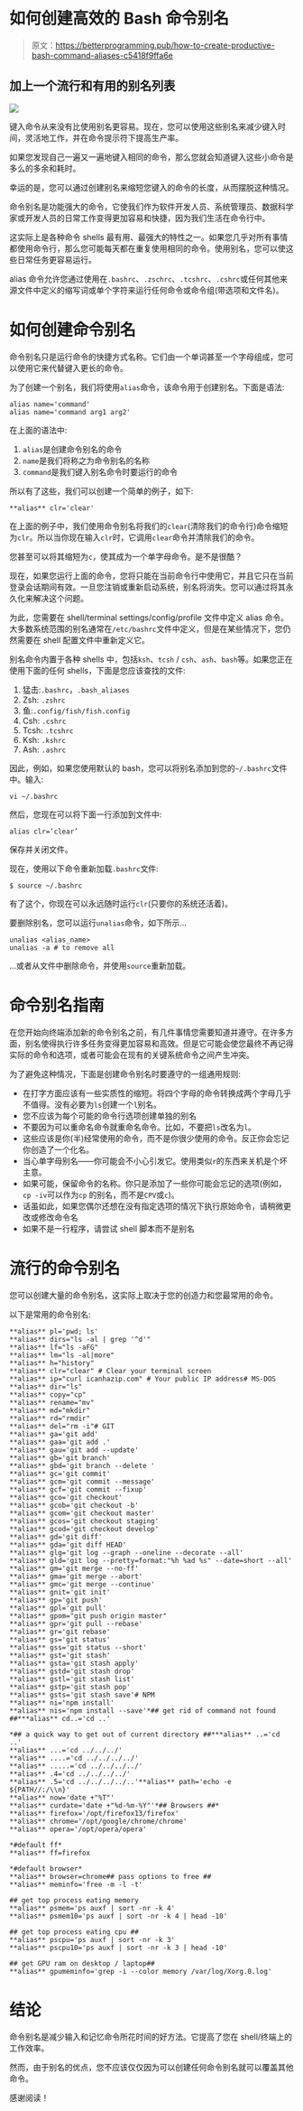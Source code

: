 # 如何创建高效的 Bash 命令别名

> 原文：<https://betterprogramming.pub/how-to-create-productive-bash-command-aliases-c5418f9ffa6e>

## 加上一个流行和有用的别名列表

![](img/b88e0d0ae9e46d49d8aa928d1482d36a.png)

键入命令从来没有比使用别名更容易。现在，您可以使用这些别名来减少键入时间，灵活地工作，并在命令提示符下提高生产率。

如果您发现自己一遍又一遍地键入相同的命令，那么您就会知道键入这些小命令是多么的多余和耗时。

幸运的是，您可以通过创建别名来缩短您键入的命令的长度，从而摆脱这种情况。

命令别名是功能强大的命令，它使我们作为软件开发人员、系统管理员、数据科学家或开发人员的日常工作变得更加容易和快捷，因为我们生活在命令行中。

这实际上是各种命令 shells 最有用、最强大的特性之一。如果您几乎对所有事情都使用命令行，那么您可能每天都在重复使用相同的命令。使用别名，您可以使这些日常任务更容易运行。

alias 命令允许您通过使用在`.bashrc`、`.zschrc`、`.tcshrc`、`.cshrc`或任何其他来源文件中定义的缩写词或单个字符来运行任何命令或命令组(带选项和文件名)。

# 如何创建命令别名

命令别名只是运行命令的快捷方式名称。它们由一个单词甚至一个字母组成，您可以使用它来代替键入更长的命令。

为了创建一个别名，我们将使用`alias`命令，该命令用于创建别名。下面是语法:

```
alias name='command'
alias name='command arg1 arg2'
```

在上面的语法中:

1.  `alias`是创建命令别名的命令
2.  `name`是我们将称之为命令别名的名称
3.  `command`是我们键入别名命令时要运行的命令

所以有了这些，我们可以创建一个简单的例子，如下:

```
**alias** clr='clear'
```

在上面的例子中，我们使用命令别名将我们的`clear`(清除我们的命令行)命令缩短为`clr`。所以当你现在输入`clr`时，它调用`clear`命令并清除我们的命令。

您甚至可以将其缩短为`c`，使其成为一个单字母命令。是不是很酷？

现在，如果您运行上面的命令，您将只能在当前命令行中使用它，并且它只在当前登录会话期间有效。一旦您注销或重新启动系统，别名将消失。您可以通过将其永久化来解决这个问题。

为此，您需要在 shell/terminal settings/config/profile 文件中定义 alias 命令。大多数系统范围的别名通常在`/etc/bashrc`文件中定义，但是在某些情况下，您仍然需要在 shell 配置文件中重新定义它。

别名命令内置于各种 shells 中，包括`ksh`、`tcsh` / `csh`、`ash`、`bash`等。如果您正在使用下面的任何 shells，下面是您应该查找的文件:

1.  猛击:`.bashrc`，`.bash_aliases`
2.  Zsh: `.zshrc`
3.  鱼:`.config/fish/fish.config`
4.  Csh: `.cshrc`
5.  Tcsh: `.tcshrc`
6.  Ksh: `.kshrc`
7.  Ash: `.ashrc`

因此，例如，如果您使用默认的 bash，您可以将别名添加到您的`~/.bashrc`文件中。输入:

```
vi ~/.bashrc
```

然后，您现在可以将下面一行添加到文件中:

```
alias clr=’clear’
```

保存并关闭文件。

现在，使用以下命令重新加载`.bashrc`文件:

```
$ source ~/.bashrc
```

有了这个，你现在可以永远随时运行`clr`(只要你的系统还活着)。

要删除别名，您可以运行`unalias`命令，如下所示…

```
unalias <alias_name>
unalias -a # to remove all
```

…或者从文件中删除命令，并使用`source`重新加载。

# 命令别名指南

在您开始向终端添加新的命令别名之前，有几件事情您需要知道并遵守。在许多方面，别名使得执行许多任务变得更加容易和高效。但是它可能会使您最终不再记得实际的命令和选项，或者可能会在现有的关键系统命令之间产生冲突。

为了避免这种情况，下面是创建命令别名时要遵守的一组通用规则:

*   在打字方面应该有一些实质性的缩短。将四个字母的命令转换成两个字母几乎不值得。没有必要为`ls`创建一个`l`别名。
*   您不应该为每个可能的命令行选项创建单独的别名
*   不要因为可以重命名命令就重命名命令。比如，不要把`ls`改名为`l`。
*   这些应该是你(半)经常使用的命令，而不是你很少使用的命令。反正你会忘记你创造了一个化名。
*   当心单字母别名——你可能会不小心引发它。使用类似`r`的东西来关机是个坏主意。
*   如果可能，保留命令的名称。你只是添加了一些你可能会忘记的选项(例如，`cp -iv`可以作为`cp` 的别名，而不是`CPV`或`c`)。
*   话虽如此，如果您偶尔还想在没有指定选项的情况下执行原始命令，请稍微更改或修改命令名
*   如果不是一行程序，请尝试 shell 脚本而不是别名

# 流行的命令别名

您可以创建大量的命令别名，这实际上取决于您的创造力和您最常用的命令。

以下是常用的命令别名:

```
**alias** pl='pwd; ls'
**alias** dirs="ls -al | grep '^d'"
**alias** lf="ls -aFG"
**alias** lm="ls -al|more"
**alias** h="history"
**alias** clr="clear" # Clear your terminal screen
**alias** ip="curl icanhazip.com" # Your public IP address# MS-DOS
**alias** dir="ls"
**alias** copy="cp"
**alias** rename="mv"
**alias** md="mkdir"
**alias** rd="rmdir"
**alias** del="rm -i"# GIT
**alias** ga='git add'
**alias** gaa='git add .'
**alias** gau='git add --update'
**alias** gb='git branch'
**alias** gbd='git branch --delete '
**alias** gc='git commit'
**alias** gcm='git commit --message'
**alias** gcf='git commit --fixup'
**alias** gco='git checkout'
**alias** gcob='git checkout -b'
**alias** gcom='git checkout master'
**alias** gcos='git checkout staging'
**alias** gcod='git checkout develop'
**alias** gd='git diff'
**alias** gda='git diff HEAD'
**alias** glg='git log --graph --oneline --decorate --all'
**alias** gld='git log --pretty=format:"%h %ad %s" --date=short --all'
**alias** gm='git merge --no-ff'
**alias** gma='git merge --abort'
**alias** gmc='git merge --continue'
**alias** gnit='git init'
**alias** gp='git push'
**alias** gpl='git pull'
**alias** gpom="git push origin master"
**alias** gpr='git pull --rebase'
**alias** gr='git rebase'
**alias** gs='git status'
**alias** gss='git status --short'
**alias** gst='git stash'
**alias** gsta='git stash apply'
**alias** gstd='git stash drop'
**alias** gstl='git stash list'
**alias** gstp='git stash pop'
**alias** gsts='git stash save'# NPM
**alias** ni='npm install'
**alias** nis='npm install --save'*## get rid of command not found ##***alias** cd..='cd ..'

*## a quick way to get out of current directory ##***alias** ..='cd ..'
**alias** ...='cd ../../../'
**alias** ....='cd ../../../../'
**alias** .....='cd ../../../../'
**alias** .4='cd ../../../../'
**alias** .5='cd ../../../../..'**alias** path='echo -e ${PATH//:/\\n}'
**alias** now='date +"%T"'
**alias** curdate='date +"%d-%m-%Y"'*## Browsers ##*
**alias** firefox='/opt/firefox13/firefox'
**alias** chrome='/opt/google/chrome/chrome'
**alias** opera='/opt/opera/opera'

*#default ff*
**alias** ff=firefox

*#default browser*
**alias** browser=chrome## pass options to free ##
**alias** meminfo='free -m -l -t'

## get top process eating memory
**alias** psmem='ps auxf | sort -nr -k 4'
**alias** psmem10='ps auxf | sort -nr -k 4 | head -10'

## get top process eating cpu ##
**alias** pscpu='ps auxf | sort -nr -k 3'
**alias** pscpu10='ps auxf | sort -nr -k 3 | head -10'

## get GPU ram on desktop / laptop##
**alias** gpumeminfo='grep -i --color memory /var/log/Xorg.0.log'
```

# 结论

命令别名是减少输入和记忆命令所花时间的好方法。它提高了您在 shell/终端上的工作效率。

然而，由于别名的优点，您不应该仅仅因为可以创建任何命令别名就可以覆盖其他命令。

感谢阅读！